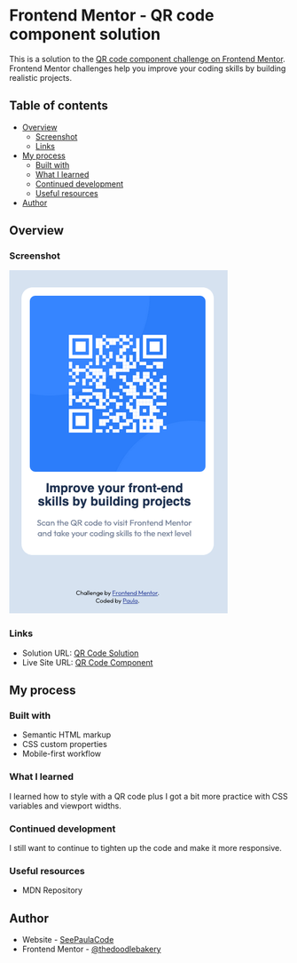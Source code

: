 # Frontend Mentor - QR code component solution

This is a solution to the [QR code component challenge on Frontend Mentor](https://www.frontendmentor.io/challenges/qr-code-component-iux_sIO_H). Frontend Mentor challenges help you improve your coding skills by building realistic projects.

## Table of contents

- [Overview](#overview)
  - [Screenshot](./images/qr-code-screenshot.png)
  - [Links](#links)
- [My process](#my-process)
  - [Built with](#built-with)
  - [What I learned](#what-i-learned)
  - [Continued development](#continued-development)
  - [Useful resources](#useful-resources)
- [Author](#author)

## Overview

### Screenshot

![](./images/qr-code-screenshot.png)

### Links

- Solution URL: [QR Code Solution](https://qr-code-component-paula.netlify.app/)
- Live Site URL: [QR Code Component](https://qr-code-component-paula.netlify.app/)

## My process

### Built with

- Semantic HTML markup
- CSS custom properties
- Mobile-first workflow

### What I learned

I learned how to style with a QR code plus I got a bit more practice with CSS variables and viewport widths.

### Continued development

I still want to continue to tighten up the code and make it more responsive.

### Useful resources

- MDN Repository

## Author

- Website - [SeePaulaCode](http://seepaulacode.me)
- Frontend Mentor - [@thedoodlebakery](https://www.frontendmentor.io/profile/thedoodlebakery)
